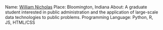Name: [William Nicholas](https://www.github.com/wiljnich)
Place: Bloomington, Indiana
About: A graduate student interested in public administration and the application of large-scale data technologies to public problems.
Programming Language: Python, R, JS, HTML/CSS
